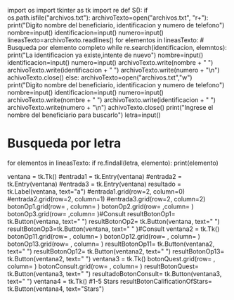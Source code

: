 import os
import tkinter as tk
import re
def S():
if os.path.isfile("archivos.txt"):
    archivoTexto=open("archivos.txt", "r+"):
    print("Digito nombre del beneficiario, identificacion y numero de telefono")
    nombre=input()
    identificacion=input()
    numero=input()
    lineasTexto=archivoTexto.readlines()
    for elementos in lineasTexto:
        # Busqueda por elemento completo
        while re.search(identificacion, elemntos):
            print("La identificacion ya existe,intente de nuevo")
            nombre=input()
            identificacion=input()
            numero=input()
        archivoTexto.write(nombre + " ")
        archivoTexto.write(identificacion + " ")
        archivoTexto.write(numero + "\n")
        achivoTexto.close()
else:
    archivoTexto=open("archivos.txt","w")
    print("Digito nombre del beneficiario, identificacion y numero de telefono")
    nombre=input()
    identificacion=input()
    numero=input()
    archivoTexto.write(nombre + " ")
    archivoTexto.write(identificacion + " ")
    archivoTexto.write(numero + "\n")
    achivoTexto.close()
print("Ingrese el nombre del beneficiario para buscarlo") 
letra=input()
# Busqueda por letra
for elementos in lineasTexto:
    if re.findall(letra, elemento):
        print(elemento)

ventana = tk.Tk()
#entrada1 = tk.Entry(ventana)
#entrada2 = tk.Entry(ventana)
#entrada3 = tk.Entry(ventana)
resultado = tk.Label(ventana, text="a")
#entrada1.grid(row=2, column=0)
#entrada2.grid(row=2, column=1)
#entrada3.grid(row=2, column=2)
botonOp1.grid(row= , column= )
botonOp2.grid(row= ,column= )
botonOp3.grid(row= ,column= )#Consult
resultBotonOp1= tk.Button(ventana, text=" ")
resultBotonOp2= tk.Button(ventana, text=" ")
resultBotonOp3=tk.Button(ventana, text=" " )#Consult
ventana2 = tk.Tk()
botonOp11.grid(row= , column= )
botonOp12.grid(row= , column= )
botonOp13.grid(row= , column= )
resultBotonOp11= tk.Button(ventana2, text=" ")
resultBotonOp12= tk.Button(ventana2, text=" ")
resultBotonOp13= tk.Button(ventana2, text=" ")
ventana3 = tk.Tk()
botonQuest.grid(row= , column= )
botonConsult.grid(row= , column= )
resultBotonQuest= tk.Button(ventana3, text=" ")
resultadoBotonConsult= tk.Button(ventana3, text=" ")
ventana4 = tk.Tk()
#1-5 Stars
resultBotonCalificationOfStars= tk.Button(ventana4, text="Stars")
                                                                               
